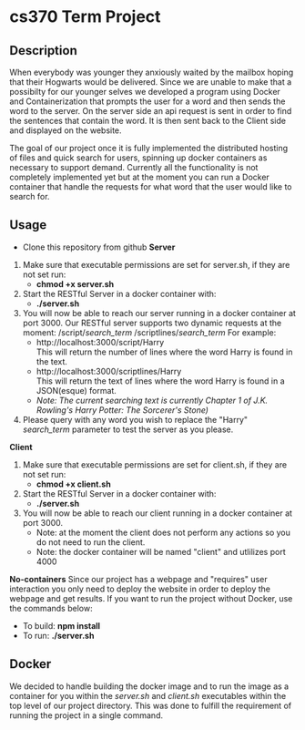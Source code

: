 # cs370 Term Project

## Description
When everybody was younger they anxiously waited by the mailbox hoping that their Hogwarts would be delivered. Since we are unable to make that a possibilty for our younger selves we developed a program using Docker and Containerization that prompts the user for a word and then sends the word to the server. On the server side an api request is sent in order to find the sentences that contain the word. It is then sent back to the Client side and displayed on the website. 

The goal of our project once it is fully implemented the distributed hosting of files and quick search for users, spinning up docker containers as necessary to support demand. 
Currently all the functionality is not completely implemented yet but at the moment you can run a Docker container that handle the requests for what word that the user would like to search for. 

## Usage
 * Clone this repository from github
__Server__
1. Make sure that executable permissions are set for server.sh, if they are not set run:
   * **chmod +x server.sh**
2. Start the RESTful Server in a docker container with:
   * **./server.sh**
3. You will now be able to reach our server running in a docker container at port 3000.
   Our RESTful server supports two dynamic requests at the moment:
    /script/*search_term*
    /scriptlines/*search_term*
   For example:
   * http://localhost:3000/script/Harry  
    This will return the number of lines where the word Harry is found in the text.  
   * http://localhost:3000/scriptlines/Harry  
   This will return the text of lines where the word Harry is found in  a JSON(esque) format.  
   * *Note: The current searching text is currently Chapter 1 of J.K. Rowling's Harry Potter: The Sorcerer's Stone)*  
 4. Please query with any word you wish to replace the "Harry" *search_term* parameter to test the server as you please.   

__Client__ 
1. Make sure that executable permissions are set for client.sh, if they are not set run:
   * **chmod +x client.sh**
2. Start the RESTful Server in a docker container with:
   * **./server.sh** 
3. You will now be able to reach our client running in a docker container at port 3000.
   * Note: at the moment the client does not perform any actions so you do not need to run the client.
   * Note: the docker container will be named "client" and utlilizes port 4000

__No-containers__
Since our project has a webpage and "requires" user interaction you only need to deploy the website in order to deploy the webpage and get results. If you want to run the project without Docker, use the commands below:

* To build: **npm install** 
* To run: **./server.sh**


## Docker
We decided to handle building the docker image and to run the image as a container for you within the *server.sh* and *client.sh* executables within the top level of our project directory. This was done to fulfill the requirement of running the project in a single command. 
